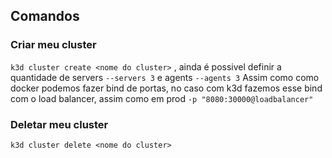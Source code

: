 ## Comandos
### Criar meu cluster
`k3d cluster create <nome do cluster>` , ainda é possivel definir a quantidade de servers `--servers 3` e agents `--agents 3` 
Assim como como docker podemos fazer bind de portas, no caso com k3d fazemos esse bind com o load balancer, assim como em prod `-p "8080:30000@loadbalancer"`
### Deletar meu cluster
`k3d cluster delete <nome do cluster>`
